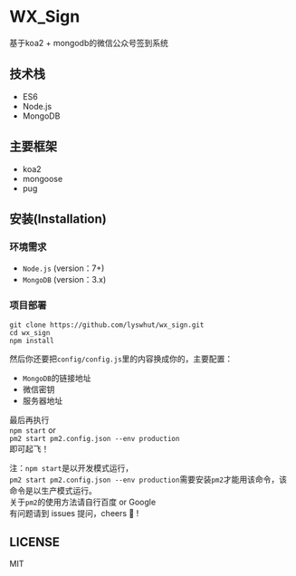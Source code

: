 # WX_Sign
基于koa2 + mongodb的微信公众号签到系统

## 技术栈
- ES6
- Node.js
- MongoDB

## 主要框架
- koa2
- mongoose
- pug

## 安装(Installation)

### 环境需求
- `Node.js` (version：7+)
- `MongoDB` (version：3.x)

### 项目部署
```
git clone https://github.com/lyswhut/wx_sign.git
cd wx_sign
npm install
```

然后你还要把`config/config.js`里的内容换成你的，主要配置：
- `MongoDB`的链接地址
- 微信密钥
- 服务器地址


最后再执行\
`npm start` 
or\
`pm2 start pm2.config.json --env production`\
即可起飞！

注：`npm start`是以开发模式运行，\
`pm2 start pm2.config.json --env production`需要安装`pm2`才能用该命令，该命令是以生产模式运行。\
关于`pm2`的使用方法请自行百度 or Google\
有问题请到 issues 提问，cheers :beers: !

## LICENSE
MIT
